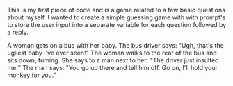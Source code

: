 This is my first piece of code and is a game related to a few basic questions about myself. I wanted to create a simple guessing game with with prompt's to store the user input into a separate variable for each question followed by a reply.

A woman gets on a bus with her baby. The bus driver says: "Ugh, that's the ugliest baby I've ever seen!" The woman walks to the rear of the bus and sits down, fuming. She says to a man next to her: "The driver just insulted me!" The man says: "You go up there and tell him off. Go on, I'll hold your monkey for you."